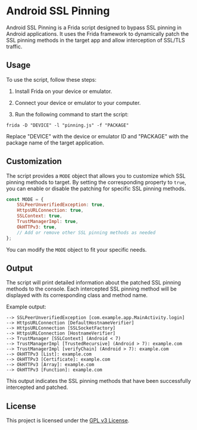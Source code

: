 # Android SSL Pinning

Android SSL Pinning is a Frida script designed to bypass SSL pinning in Android applications. It uses the Frida
framework to dynamically patch the SSL pinning methods in the target app and allow interception of SSL/TLS traffic.

## Usage

To use the script, follow these steps:

1. Install Frida on your device or emulator.

2. Connect your device or emulator to your computer.

3. Run the following command to start the script:

````shell
frida -D "DEVICE" -l "pinning.js" -f "PACKAGE"
````

Replace "DEVICE" with the device or emulator ID and "PACKAGE" with the package name of the target application.

## Customization

The script provides a `MODE` object that allows you to customize which SSL pinning methods to target. By setting the
corresponding property to `true`, you can enable or disable the patching for specific SSL pinning methods.

```javascript
const MODE = {
    SSLPeerUnverifiedException: true,
    HttpsURLConnection: true,
    SSLContext: true,
    TrustManagerImpl: true,
    OkHTTPv3: true,
    // Add or remove other SSL pinning methods as needed
};
```

You can modify the `MODE` object to fit your specific needs.

## Output

The script will print detailed information about the patched SSL pinning methods to the console. Each intercepted SSL
pinning method will be displayed with its corresponding class and method name.

Example output:

```
--> SSLPeerUnverifiedException [com.example.app.MainActivity.login]
--> HttpsURLConnection [DefaultHostnameVerifier]
--> HttpsURLConnection [SSLSocketFactory]
--> HttpsURLConnection [HostnameVerifier]
--> TrustManager [SSLContext] (Android < 7)
--> TrustManagerImpl [TrustedRecursive] (Android > 7): example.com
--> TrustManagerImpl [verifyChain] (Android > 7): example.com
--> OkHTTPv3 [List]: example.com
--> OkHTTPv3 [Certificate]: example.com
--> OkHTTPv3 [Array]: example.com
--> OkHTTPv3 [Function]: example.com
```

This output indicates the SSL pinning methods that have been successfully intercepted and patched.

## License

This project is licensed under the [GPL v3 License](https://github.com/hyugogirubato/Frida-CodeShare/blob/main/LICENSE).